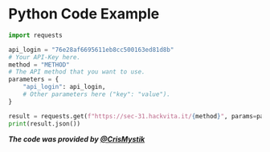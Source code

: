 # Python Code Example

```python
import requests

api_login = "76e28af6695611eb8cc500163ed81d8b"
# Your API-Key here.
method = "METHOD"
# The API method that you want to use.
parameters = {
    "api_login": api_login,
    # Other parameters here ("key": "value").
}

result = requests.get(f"https://sec-31.hackvita.it/{method}", params=parameters)
print(result.json())
```
___The code was provided by [@CrisMystik](https://t.me/crismystik)___
